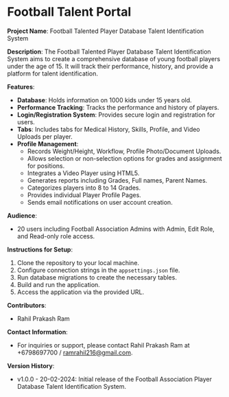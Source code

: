# Football Talent Portal

**Project Name**: Football Talented Player Database Talent Identification System

**Description**:
The Football Talented Player Database Talent Identification System aims to create a comprehensive database of young football players under the age of 15. It will track their performance, history, and provide a platform for talent identification. 

**Features**:
- **Database**: Holds information on 1000 kids under 15 years old.
- **Performance Tracking**: Tracks the performance and history of players.
- **Login/Registration System**: Provides secure login and registration for users.
- **Tabs**: Includes tabs for Medical History, Skills, Profile, and Video Uploads per player.
- **Profile Management**:
  - Records Weight/Height, Workflow, Profile Photo/Document Uploads.
  - Allows selection or non-selection options for grades and assignment for positions.
  - Integrates a Video Player using HTML5.
  - Generates reports including Grades, Full names, Parent Names.
  - Categorizes players into 8 to 14 Grades.
  - Provides individual Player Profile Pages.
  - Sends email notifications on user account creation.

**Audience**:
- 20 users including Football Association Admins with Admin, Edit Role, and Read-only role access.

**Instructions for Setup**:
1. Clone the repository to your local machine.
2. Configure connection strings in the `appsettings.json` file.
3. Run database migrations to create the necessary tables.
4. Build and run the application.
5. Access the application via the provided URL.

**Contributors**:
- Rahil Prakash Ram

**Contact Information**:
- For inquiries or support, please contact Rahil Prakash Ram at +6798697700 / ramrahil216@gmail.com.

**Version History**:
- v1.0.0 - 20-02-2024: Initial release of the Football Association Player Database Talent Identification System.

